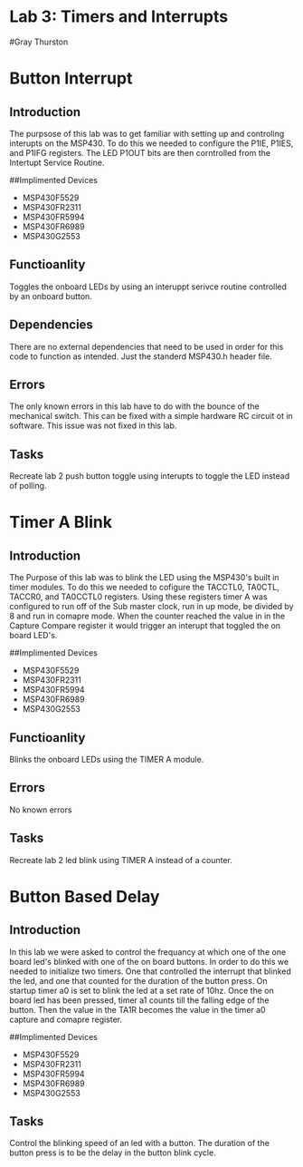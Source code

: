 # Lab 3: Timers and Interrupts

#Gray Thurston 

# Button Interrupt

## Introduction

The purpsose of this lab was to get familiar with setting up and 
controling interupts on the MSP430. To do this we needed to configure 
the P1IE, P1IES, and P1IFG registers. The LED P1OUT bits are then 
corntrolled from the Intertupt Service Routine.


##Implimented Devices
* MSP430F5529
* MSP430FR2311
* MSP430FR5994
* MSP430FR6989
* MSP430G2553


## Functioanlity

Toggles the onboard LEDs by using an interuppt serivce routine controlled
by an onboard button.

## Dependencies
There are no external dependencies that need to be used in order for this 
code to function as intended. Just the standerd MSP430.h header file.

## Errors
The only known errors in this lab have to do with the bounce of the mechanical 
switch. This can be fixed with a simple hardware RC circuit ot in software. 
This issue was not fixed in this lab.

## Tasks

Recreate lab 2 push button toggle using interupts to toggle the LED instead of polling.

# Timer A Blink 

## Introduction

The Purpose of this lab was to blink the LED using the MSP430's 
built in timer modules. To do this we needed to cofigure the 
TACCTL0, TA0CTL, TACCR0, and TA0CCTL0 registers. Using these registers
timer A was configured to run off of the Sub master clock, run in 
up mode, be divided by 8 and run in comapre mode. When the counter 
reached the value in in the Capture Compare register it would trigger an
interupt that toggled the on board LED's.

##Implimented Devices
* MSP430F5529
* MSP430FR2311
* MSP430FR5994
* MSP430FR6989
* MSP430G2553

## Functioanlity
Blinks the onboard LEDs using the TIMER A module.

## Errors
No known errors

## Tasks

Recreate lab 2 led blink using TIMER A instead of a counter. 

# Button Based Delay

## Introduction

In this lab we were asked to control the frequancy at which one of the one board led's blinked
with one of the on board buttons. In order to do this we needed to initialize two timers.
One that controlled the interrupt that blinked the led, and one that counted for the duration of the button 
press. On startup timer a0 is set to blink the led at a set rate of 10hz. Once the on board led has been 
pressed, timer a1 counts till the falling edge of the button. Then the value in the TA1R becomes the 
value in the timer a0 capture and comapre register.

##Implimented Devices
* MSP430F5529
* MSP430FR2311
* MSP430FR5994
* MSP430FR6989
* MSP430G2553


## Tasks
Control the blinking speed of an led with a button. The duration of the button press is to be the delay in the 
button blink cycle. 














